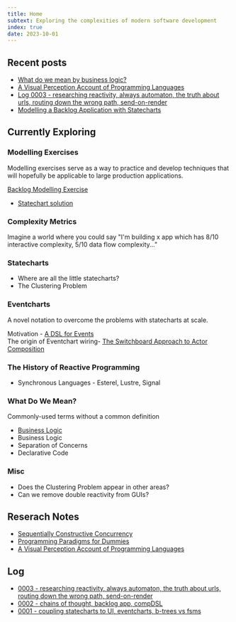 ```yaml
---
title: Home
subtext: Exploring the complexities of modern software development
index: true
date: 2023-10-01
---
```


## Recent posts

- [What do we mean by business logic?](./posts/what-do-we-mean-by-business-logic.md)
- [A Visual Perception Account of Programming Languages](./posts/notes-on-a-visual-perception-account-of-programming-languages.md)
- [Log 0003 - researching reactivity, always automaton, the truth about urls, routing down the wrong path, send-on-render](./posts/log-0003.md)
- [Modelling a Backlog Application with Statecharts](./posts/modelling-a-backlog-app-with-statecharts.md)

## Currently Exploring

### Modelling Exercises

Modelling exercises serve as a way to practice and develop techniques that will hopefully be applicable to large production applications.

[Backlog Modelling Exercise](./posts/backlog-modelling-exercise.md)

- [Statechart solution](./posts/modelling-a-backlog-app-with-statecharts.md)

### Complexity Metrics

Imagine a world where you could say "I'm building x app which has 8/10 interactive complexity, 5/10 data flow complexity..."

### Statecharts

- Where are all the little statecharts?
- The Clustering Problem

### Eventcharts

A novel notation to overcome the problems with statecharts at scale.

Motivation - [A DSL for Events](./posts/a-dsl-for-events.md)<br/>
The origin of Eventchart wiring- [The Switchboard Approach to Actor Composition](./posts/the-switchboard-approach-to-actor-composition.md)

### The History of Reactive Programming

- Synchronous Languages - Esterel, Lustre, Signal

### What Do We Mean?

Commonly-used terms without a common definition

- [Business Logic](./posts/what-do-we-mean-by-business-logic.md)
- Business Logic
- Separation of Concerns
- Declarative Code

### Misc

- Does the Clustering Problem appear in other areas?
- Can we remove double reactivity from GUIs?

## Reserach Notes

- [Sequentially Constructive Concurrency](./posts/notes-on-sequentially-constructive-concurrency.md)
- [Programming Paradigms for Dummies](./posts/notes-on-programming-paradigms-for-dummies)
- [A Visual Perception Account of Programming Languages](./posts/notes-on-a-visual-perception-account-of-programming-languages.md)

## Log

- [0003 - researching reactivity, always automaton, the truth about urls, routing down the wrong path, send-on-render](./posts/log-0003.md)
- [0002 - chains of thought, backlog app, compDSL](./posts/log-0002.md)
- [0001 - coupling statecharts to UI, eventcharts, b-trees vs fsms](./posts/log-0001.md)
